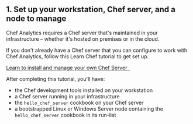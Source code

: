 ## 1. Set up your workstation, Chef server, and a node to manage

Chef Analytics requires a Chef server that's maintained in your infrastructure &ndash; whether it's hosted on premises or in the cloud.

If you don't already have a Chef server that you can configure to work with Chef Analytics, follow this Learn Chef tutorial to get set up.

<a class='accent-button radius' href='/install-and-manage-your-own-chef-server/linux/' target='_blank'>Learn to install and manage your own Chef Server&nbsp;&nbsp;<i class='fa fa-external-link'></i></a>

After completing this tutorial, you'll have:

* the Chef development tools installed on your workstation
* a Chef server running in your infrastructure
* the `hello_chef_server` cookbook on your Chef server
* a bootstrapped Linux or Windows Server node containing the `hello_chef_server` cookbook in its run-list
